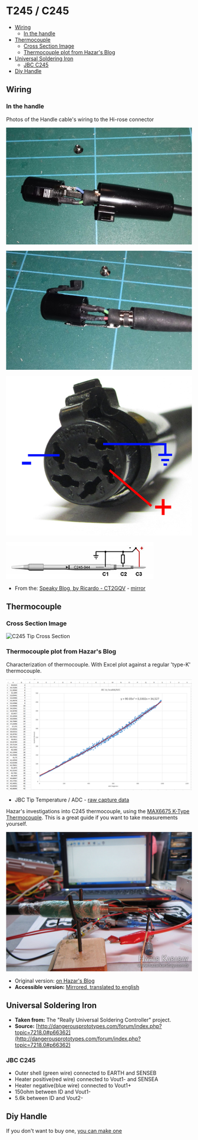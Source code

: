# T245 / C245

<!-- MarkdownTOC -->

* [Wiring](#wiring)
	* [In the handle](#in-the-handle)
* [Thermocouple](#thermocouple)
	* [Cross Section Image](#cross-section-image)
	* [Thermocouple plot from Hazar's Blog](#thermocouple-plot-from-hazars-blog)
* [Universal Soldering Iron](#universal-soldering-iron)
	* [JBC C245](#jbc-c245)
* [Diy Handle](#diy-handle)

<!-- /MarkdownTOC -->



<a id="t245--c245"></a>

<a id="wiring"></a>
## Wiring

<a id="in-the-handle"></a>
### In the handle

Photos of the Handle cable's wiring to the Hi-rose connector

![Wiring Top View](wiring-top.jpg)

![Wiring Side View](wiring-side.jpg)

![Wiring End View](wiring-end.jpg)

![Wiring Diagram](c245-wiring.jpeg)

* From the: [Speaky Blog, by Ricardo - CT2GQV](https://speakyssb.blogspot.com/2018/03/jbc-t245-c245-iron-tip-controller.html) - [mirror](https://htmlpreview.github.io/?https://github.com/dreamcat4/t12-t245-controllers-docs/blob/master/tips-and-handles/t245-c245/The%20_Speaky_%20HF%20SSB%20transceiver%20and%20other%20homebrew%20projects_%20JBC%20T245%20_%20C245%20Iron%20tip%20controller%20(2020-07-05%2021_16_01).html)

<a id="thermocouple"></a>
## Thermocouple

<a id="cross-section-image"></a>
### Cross Section Image

![C245 Tip Cross Section](c245-tip-cross-section.jpg)

<a id="thermocouple-plot-from-hazars-blog"></a>
### Thermocouple plot from Hazar's Blog

Characterization of thermocouple. With Excel plot against a regular 'type-K' thermocouple.

![Excel Plot](excel.png)

* JBC Tip Temperature / ADC - [raw capture data](CoolTerm-Capture-2016-07-03-18-24-28.txt)

Hazar's investigations into C245 thermocouple, using the [MAX6675 K-Type Thermocouple](/tools/k-type%20thermocouple). This is a great guide if you want to take measurements yourself.

![Test Setup](IMG_0148_pt.jpg)

* Original version: [on Hazar's Blog](http://www.hazarkarabay.com.tr/elektronik/jbc-kontrolcu-sicaklik-olcumu/)
* **Accessible version:** [Mirrored, translated to english](https://htmlpreview.github.io/?https://github.com/dreamcat4/t12-t245-controllers-docs/blob/master/tips-and-handles/t245-c245/JBC%20Controler_%20Temperature%20Measurement%20(2020-06-16%2010_25_36).html)


<a id="universal-soldering-iron"></a>
## Universal Soldering Iron

* **Taken from:** The "Really Universal Soldering Controller" project.
* **Source:** [http://dangerousprototypes.com/forum/index.php?topic=7218.0#p66362](http://dangerousprototypes.com/forum/index.php?topic=7218.0#p66362)


<a id="jbc-c245"></a>
### JBC C245

- Outer shell (green wire) connected to EARTH and SENSEB
- Heater positive(red wire) connected to Vout1- and SENSEA
- Heater negative(blue wire) connected to Vout1+
- 150ohm between ID and Vout1-
- 5.6k between ID and Vout2-


<a id="diy-handle"></a>
## Diy Handle

If you don't want to buy one, [you can make one](diy-handle)



